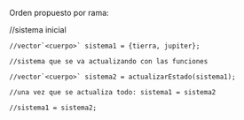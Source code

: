 
Orden propuesto por rama:

 //sistema inicial

    //vector`<cuerpo>` sistema1 = {tierra, jupiter};

    //sistema que se va actualizando con las funciones

    //vector`<cuerpo>` sistema2 = actualizarEstado(sistema1);

    //una vez que se actualiza todo: sistema1 = sistema2

    //sistema1 = sistema2;
